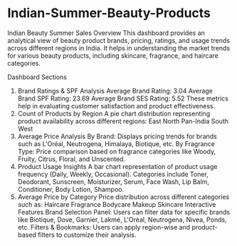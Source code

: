 # Indian-Summer-Beauty-Products
Indian Beauty Summer Sales 
Overview
This dashboard provides an analytical view of beauty product brands, pricing, ratings, and usage trends across different regions in India. It helps in understanding the market trends for various beauty products, including skincare, fragrance, and haircare categories.

Dashboard Sections
1. Brand Ratings & SPF Analysis
Average Brand Rating: 3.04
Average Brand SPF Rating: 23.69
Average Brand SES Rating: 5.52
These metrics help in evaluating customer satisfaction and product effectiveness.
2. Count of Products by Region
A pie chart distribution representing product availability across different regions:
East
North
Pan-India
South
West
3. Average Price Analysis
By Brand: Displays pricing trends for brands such as L'Oréal, Neutrogena, Himalaya, Biotique, etc.
By Fragrance Type: Price comparison based on fragrance categories like Woody, Fruity, Citrus, Floral, and Unscented.
4. Product Usage Insights
A bar chart representation of product usage frequency (Daily, Weekly, Occasional).
Categories include Toner, Deodorant, Sunscreen, Moisturizer, Serum, Face Wash, Lip Balm, Conditioner, Body Lotion, Shampoo.
5. Average Price by Category
Price distribution across different categories such as:
Haircare
Fragrance
Bodycare
Makeup
Skincare
Interactive Features
Brand Selection Panel: Users can filter data for specific brands like Biotique, Dove, Garnier, Lakmé, L'Oréal, Neutrogena, Nivea, Ponds, etc.
Filters & Bookmarks: Users can apply region-wise and product-based filters to customize their analysis.

